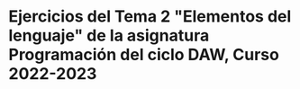 # Ejercicios del Tema 2 "Elementos del lenguaje" de la asignatura Programación del ciclo DAW, Curso 2022-2023
